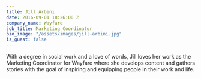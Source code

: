 ```yaml
---
title: Jill Arbini
date: 2016-09-01 18:26:00 Z
company_name: Wayfare
job_title: Marketing Coordinator
bio_image: "/assets/images/jill-arbini.jpg"
is_guest: false
---
```


With a degree in social work and a love of words, Jill loves her work as the Marketing Coordinator for Wayfare where she develops content and gathers stories with the goal of inspiring and equipping people in their work and life. 